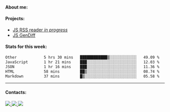 #### About me:

#### Projects:
- [JS RSS reader *in progress*](https://github.com/GKoil/frontend-project-lvl3)
- [JS GenDiff](https://github.com/GKoil/GenDiff)

#### Stats for this week:
<!--START_SECTION:waka-->

```txt
Other            5 hrs 30 mins   ████████████▒░░░░░░░░░░░░   49.09 %
JavaScript       1 hr 21 mins    ███░░░░░░░░░░░░░░░░░░░░░░   12.03 %
JSON             1 hr 16 mins    ███░░░░░░░░░░░░░░░░░░░░░░   11.36 %
HTML             58 mins         ██▒░░░░░░░░░░░░░░░░░░░░░░   08.74 %
Markdown         37 mins         █▒░░░░░░░░░░░░░░░░░░░░░░░   05.58 %
```

<!--END_SECTION:waka-->
---
#### Contacts:

<a target='_blank' title='LinkedIn' href="https://www.linkedin.com/in/gkoil/">
  <img src="https://img.shields.io/badge/LinkedIn-0077B5?style=for-the-badge&logo=linkedin&logoColor=white" />
</a>
<a target='_blank' title='Telegram' href="https://t.me/gkoil">
  <img src="https://img.shields.io/badge/Telegram-2CA5E0?style=for-the-badge&logo=telegram&logoColor=white" />
</a>
<a target='_blank' title='Gmail' href="mailto: gk.grigorev@gmail.com">
  <img src="https://img.shields.io/badge/Gmail-D14836?style=for-the-badge&logo=gmail&logoColor=white" />
</a>

